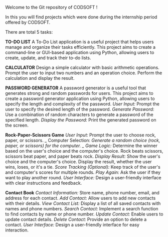 Welcome to the Git repository of CODSOFT !

In this you will find projects which were done during the internship period offered by CODSOFT.

There are total 5 tasks:
  
  
  **TO-DO LIST**
      A To-Do List application is a useful project that helps users manage
      and organize their tasks efficiently. This project aims to create a
      command-line or GUI-based application using Python, allowing
      users to create, update, and track their to-do lists.
  
  **CALCULATOR**
      Design a simple calculator with basic arithmetic operations.
      Prompt the user to input two numbers and an operation choice.
      Perform the calculation and display the result.

  **PASSWORD GENERATOR**
      A password generator is a useful tool that generates strong and
      random passwords for users. This project aims to create a
      password generator application using Python, allowing users to
      specify the length and complexity of the password.
      _User Input:_ Prompt the user to specify the desired length of the password.
      _Generate Password:_ Use a combination of random characters to generate a password of the specified length.
      _Display the Password:_ Print the generated password on the screen.

  **Rock-Paper-Scissors Game**
      _User Input:_ Prompt the user to choose rock, paper, or scissors.
     _ Computer Selection: _Generate a random choice (rock, paper, or scissors) for the computer.
     _ Game Logic:_ Determine the winner based on the user's choice and the computer's choice.
      Rock beats scissors, scissors beat paper, and paper beats rock.
      _Display Result:_ Show the user's choice and the computer's choice.
      Display the result, whether the user wins, loses, or it's a tie.
      _Score Tracking (Optional):_ Keep track of the user's and computer's scores for multiple rounds.
      _Play Again:_ Ask the user if they want to play another round.
      _User Interface:_ Design a user-friendly interface with clear instructions and feedback.

   **Contact Book**
      _Contact Information:_ Store name, phone number, email, and address for each contact.
      _Add Contact:_ Allow users to add new contacts with their details.
      _View Contact List:_ Display a list of all saved contacts with names and phone numbers.
      _Search Contact:_ Implement a search function to find contacts by name or phone number.
      _Update Contact:_ Enable users to update contact details.
      _Delete Contact:_ Provide an option to delete a contact.
      _User Interface:_ Design a user-friendly interface for easy interaction.
     

      
